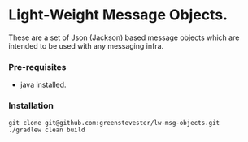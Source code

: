 # Light-Weight Message Objects.

These are a set of Json (Jackson) based message objects which are intended to be used with any messaging infra.

### Pre-requisites

- java installed.


### Installation

    git clone git@github.com:greenstevester/lw-msg-objects.git
    ./gradlew clean build
